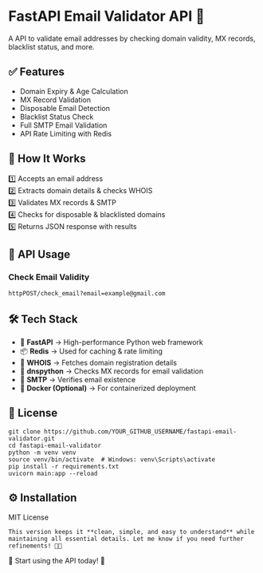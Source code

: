 # FastAPI Email Validator API 🚀  

A API to validate email addresses by checking domain validity, MX records, blacklist status, and more.  

## ✅ Features  

- Domain Expiry & Age Calculation  
- MX Record Validation  
- Disposable Email Detection  
- Blacklist Status Check  
- Full SMTP Email Validation  
- API Rate Limiting with Redis  

## 📡 How It Works  
1️⃣ Accepts an email address  
2️⃣ Extracts domain details & checks WHOIS  
3️⃣ Validates MX records & SMTP  
4️⃣ Checks for disposable & blacklisted domains  
5️⃣ Returns JSON response with results  

## 🔗 API Usage  
### **Check Email Validity**  
``` 
httpPOST/check_email?email=example@gmail.com
```

## 🛠️ Tech Stack

- 🚀 **FastAPI** → High-performance Python web framework  
- 📦 **Redis** → Used for caching & rate limiting  
- 📡 **WHOIS** → Fetches domain registration details  
- 📩 **dnspython** → Checks MX records for email validation  
- 📮 **SMTP** → Verifies email existence  
- 🐳 **Docker (Optional)** → For containerized deployment  


## 📜 License
```
git clone https://github.com/YOUR_GITHUB_USERNAME/fastapi-email-validator.git
cd fastapi-email-validator
python -m venv venv
source venv/bin/activate  # Windows: venv\Scripts\activate
pip install -r requirements.txt
uvicorn main:app --reload
```


## ⚙️ Installation

MIT License
```
This version keeps it **clean, simple, and easy to understand** while maintaining all essential details. Let me know if you need further refinements! 🚀🔥
```
🚀 Start using the API today! 🚀
